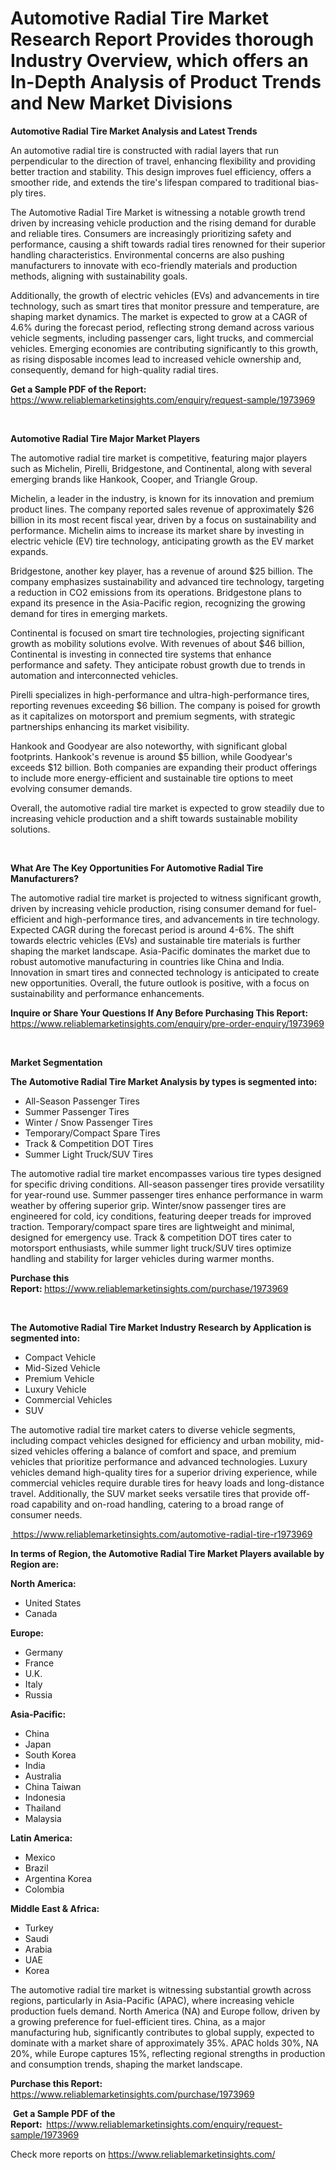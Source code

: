<p><h1>Automotive Radial Tire Market Research Report Provides thorough Industry Overview, which offers an In-Depth Analysis of Product Trends and New Market Divisions</h1></p><p><strong>Automotive Radial Tire Market Analysis and Latest Trends</strong></p>
<p><p>An automotive radial tire is constructed with radial layers that run perpendicular to the direction of travel, enhancing flexibility and providing better traction and stability. This design improves fuel efficiency, offers a smoother ride, and extends the tire's lifespan compared to traditional bias-ply tires. </p><p>The Automotive Radial Tire Market is witnessing a notable growth trend driven by increasing vehicle production and the rising demand for durable and reliable tires. Consumers are increasingly prioritizing safety and performance, causing a shift towards radial tires renowned for their superior handling characteristics. Environmental concerns are also pushing manufacturers to innovate with eco-friendly materials and production methods, aligning with sustainability goals. </p><p>Additionally, the growth of electric vehicles (EVs) and advancements in tire technology, such as smart tires that monitor pressure and temperature, are shaping market dynamics. The market is expected to grow at a CAGR of 4.6% during the forecast period, reflecting strong demand across various vehicle segments, including passenger cars, light trucks, and commercial vehicles. Emerging economies are contributing significantly to this growth, as rising disposable incomes lead to increased vehicle ownership and, consequently, demand for high-quality radial tires.</p></p>
<p><strong>Get a Sample PDF of the Report:&nbsp;</strong> <a href="https://www.reliablemarketinsights.com/enquiry/request-sample/1973969?utm_campaign=3040&utm_medium=2&utm_source=Github&utm_content=ia&utm_term=31032025&utm_id=automotive-radial-tire">https://www.reliablemarketinsights.com/enquiry/request-sample/1973969</a></p>
<p>&nbsp;</p>
<p><strong>Automotive Radial Tire Major Market Players</strong></p>
<p><p>The automotive radial tire market is competitive, featuring major players such as Michelin, Pirelli, Bridgestone, and Continental, along with several emerging brands like Hankook, Cooper, and Triangle Group. </p><p>Michelin, a leader in the industry, is known for its innovation and premium product lines. The company reported sales revenue of approximately $26 billion in its most recent fiscal year, driven by a focus on sustainability and performance. Michelin aims to increase its market share by investing in electric vehicle (EV) tire technology, anticipating growth as the EV market expands.</p><p>Bridgestone, another key player, has a revenue of around $25 billion. The company emphasizes sustainability and advanced tire technology, targeting a reduction in CO2 emissions from its operations. Bridgestone plans to expand its presence in the Asia-Pacific region, recognizing the growing demand for tires in emerging markets.</p><p>Continental is focused on smart tire technologies, projecting significant growth as mobility solutions evolve. With revenues of about $46 billion, Continental is investing in connected tire systems that enhance performance and safety. They anticipate robust growth due to trends in automation and interconnected vehicles.</p><p>Pirelli specializes in high-performance and ultra-high-performance tires, reporting revenues exceeding $6 billion. The company is poised for growth as it capitalizes on motorsport and premium segments, with strategic partnerships enhancing its market visibility.</p><p>Hankook and Goodyear are also noteworthy, with significant global footprints. Hankook's revenue is around $5 billion, while Goodyear's exceeds $12 billion. Both companies are expanding their product offerings to include more energy-efficient and sustainable tire options to meet evolving consumer demands. </p><p>Overall, the automotive radial tire market is expected to grow steadily due to increasing vehicle production and a shift towards sustainable mobility solutions.</p></p>
<p>&nbsp;</p>
<p><strong>What Are The Key Opportunities For Automotive Radial Tire Manufacturers?</strong></p>
<p><p>The automotive radial tire market is projected to witness significant growth, driven by increasing vehicle production, rising consumer demand for fuel-efficient and high-performance tires, and advancements in tire technology. Expected CAGR during the forecast period is around 4-6%. The shift towards electric vehicles (EVs) and sustainable tire materials is further shaping the market landscape. Asia-Pacific dominates the market due to robust automotive manufacturing in countries like China and India. Innovation in smart tires and connected technology is anticipated to create new opportunities. Overall, the future outlook is positive, with a focus on sustainability and performance enhancements.</p></p>
<p><strong>Inquire or Share Your Questions If Any Before Purchasing This Report:</strong> <a href="https://www.reliablemarketinsights.com/enquiry/pre-order-enquiry/1973969?utm_campaign=3040&utm_medium=2&utm_source=Github&utm_content=ia&utm_term=31032025&utm_id=automotive-radial-tire">https://www.reliablemarketinsights.com/enquiry/pre-order-enquiry/1973969</a></p>
<p>&nbsp;</p>
<p><strong>Market Segmentation</strong></p>
<p><strong>The Automotive Radial Tire Market Analysis by types is segmented into:</strong></p>
<p><ul><li>All-Season Passenger Tires</li><li>Summer Passenger Tires</li><li>Winter / Snow Passenger Tires</li><li>Temporary/Compact Spare Tires</li><li>Track & Competition DOT Tires</li><li>Summer Light Truck/SUV Tires</li></ul></p>
<p><p>The automotive radial tire market encompasses various tire types designed for specific driving conditions. All-season passenger tires provide versatility for year-round use. Summer passenger tires enhance performance in warm weather by offering superior grip. Winter/snow passenger tires are engineered for cold, icy conditions, featuring deeper treads for improved traction. Temporary/compact spare tires are lightweight and minimal, designed for emergency use. Track & competition DOT tires cater to motorsport enthusiasts, while summer light truck/SUV tires optimize handling and stability for larger vehicles during warmer months.</p></p>
<p><strong>Purchase this Report:&nbsp;</strong><a href="https://www.reliablemarketinsights.com/purchase/1973969?utm_campaign=3040&utm_medium=2&utm_source=Github&utm_content=ia&utm_term=31032025&utm_id=automotive-radial-tire">https://www.reliablemarketinsights.com/purchase/1973969</a></p>
<p>&nbsp;</p>
<p><strong>The Automotive Radial Tire Market Industry Research by Application is segmented into:</strong></p>
<p><ul><li>Compact Vehicle</li><li>Mid-Sized Vehicle</li><li>Premium Vehicle</li><li>Luxury Vehicle</li><li>Commercial Vehicles</li><li>SUV</li></ul></p>
<p><p>The automotive radial tire market caters to diverse vehicle segments, including compact vehicles designed for efficiency and urban mobility, mid-sized vehicles offering a balance of comfort and space, and premium vehicles that prioritize performance and advanced technologies. Luxury vehicles demand high-quality tires for a superior driving experience, while commercial vehicles require durable tires for heavy loads and long-distance travel. Additionally, the SUV market seeks versatile tires that provide off-road capability and on-road handling, catering to a broad range of consumer needs.</p></p>
<p><a href="https://www.reliablemarketinsights.com/automotive-radial-tire-r1973969?utm_campaign=3040&utm_medium=2&utm_source=Github&utm_content=ia&utm_term=31032025&utm_id=automotive-radial-tire">&nbsp;https://www.reliablemarketinsights.com/automotive-radial-tire-r1973969</a></p>
<p><strong>In terms of Region, the Automotive Radial Tire Market Players available by Region are:</strong></p>
<p>
    <p> <strong> North America: </strong>
        <ul>
            <li>United States</li>
            <li>Canada</li>
        </ul>
        </p> 
    <p> <strong> Europe: </strong>
        <ul>
            <li>Germany</li>
            <li>France</li>
            <li>U.K.</li>
            <li>Italy</li>
            <li>Russia</li>
        </ul>
        </p> 
    <p> <strong> Asia-Pacific: </strong>
        <ul>
            <li>China</li>
            <li>Japan</li>
            <li>South Korea</li>
            <li>India</li>
            <li>Australia</li>
            <li>China Taiwan</li>
            <li>Indonesia</li>
            <li>Thailand</li>
            <li>Malaysia</li>
        </ul>
        </p> 
    <p> <strong> Latin America: </strong>
        <ul>
            <li>Mexico</li>
            <li>Brazil</li>
            <li>Argentina Korea</li>
            <li>Colombia</li>
        </ul>
        </p> 
    <p> <strong> Middle East & Africa: </strong>
        <ul>
            <li>Turkey</li>
            <li>Saudi</li>
            <li>Arabia</li>
            <li>UAE</li>
            <li>Korea</li>
        </ul>
    </p>
    </p>
<p><p>The automotive radial tire market is witnessing substantial growth across regions, particularly in Asia-Pacific (APAC), where increasing vehicle production fuels demand. North America (NA) and Europe follow, driven by a growing preference for fuel-efficient tires. China, as a major manufacturing hub, significantly contributes to global supply, expected to dominate with a market share of approximately 35%. APAC holds 30%, NA 20%, while Europe captures 15%, reflecting regional strengths in production and consumption trends, shaping the market landscape.</p></p>
<p><strong>Purchase this Report: </strong><a href="https://www.reliablemarketinsights.com/purchase/1973969?utm_campaign=3040&utm_medium=2&utm_source=Github&utm_content=ia&utm_term=31032025&utm_id=automotive-radial-tire">https://www.reliablemarketinsights.com/purchase/1973969</a></p>
<p>&nbsp;<strong>Get a Sample PDF of the Report:&nbsp;&nbsp;</strong><a href="https://www.reliablemarketinsights.com/enquiry/request-sample/1973969?utm_campaign=3040&utm_medium=2&utm_source=Github&utm_content=ia&utm_term=31032025&utm_id=automotive-radial-tire">https://www.reliablemarketinsights.com/enquiry/request-sample/1973969</a></p>
<p><strong></strong></p>
<p>Check more reports on <a href="https://www.reliablemarketinsights.com/?utm_campaign=3040&utm_medium=2&utm_source=Github&utm_content=ia&utm_term=31032025&utm_id=automotive-radial-tire">https://www.reliablemarketinsights.com/</a></p>
